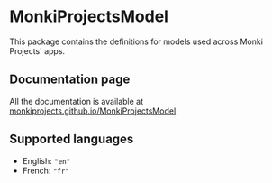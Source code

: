 # MonkiProjectsModel

This package contains the definitions for models used across Monki Projects' apps.

## Documentation page

All the documentation is available at [monkiprojects.github.io/MonkiProjectsModel](https://monkiprojects.github.io/MonkiProjectsModel/)

## Supported languages

* English: `"en"`
* French: `"fr"`
